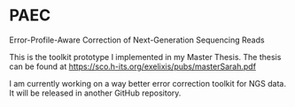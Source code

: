 # PAEC
Error-Profile-Aware Correction of Next-Generation Sequencing Reads

This is the toolkit prototype I implemented in my Master Thesis. The thesis can be found at https://sco.h-its.org/exelixis/pubs/masterSarah.pdf

I am currently working on a way better error correction toolkit for NGS data. It will be released in another GitHub repository.
